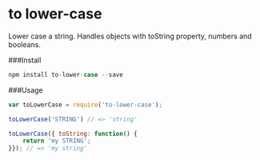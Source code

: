 to lower-case
===========

Lower case a string. Handles objects with toString property, numbers and booleans.

###Install
```javascript
npm install to-lower-case --save
```

###Usage
```javascript
var toLowerCase = require('to-lower-case');

toLowerCase('STRING') // => 'string'

toLowerCase({ toString: function() {
    return 'my STRING';
}}); // => 'my string'
```
